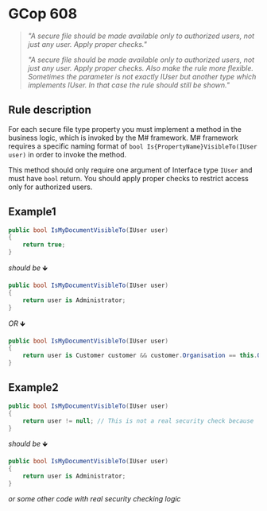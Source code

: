 ﻿# GCop 608

> *"A secure file should be made available only to authorized users, not just any user. Apply proper checks."*
>
> *"A secure file should be made available only to authorized users, not just any user. Apply proper checks. Also make the rule more flexible. Sometimes the parameter is not exactly IUser but another type which implements IUser. In that case the rule should still be shown."*

## Rule description

For each secure file type property you must implement a method in the business logic, which is invoked by the M# framework. M# framework requires a specific naming format of `bool Is{PropertyName}VisibleTo(IUser user)` in order to invoke the method.

This method should only require one argument of Interface type `IUser` and must have `bool` return.
You should apply proper checks to restrict access only for authorized users.

## Example1

```csharp
public bool IsMyDocumentVisibleTo(IUser user)
{
    return true;
}
```

*should be* 🡻

```csharp
public bool IsMyDocumentVisibleTo(IUser user)
{
    return user is Administrator;
}
```

*OR* 🡻

```csharp
public bool IsMyDocumentVisibleTo(IUser user)
{
    return user is Customer customer && customer.Organisation == this.Organisation ;
}
```

## Example2

```csharp
public bool IsMyDocumentVisibleTo(IUser user)
{
    return user != null; // This is not a real security check because 'user' is never null, even for anonymous users.
}
```

*should be* 🡻

```csharp
public bool IsMyDocumentVisibleTo(IUser user)
{
    return user is Administrator;
}
```
*or some other code with real security checking logic*

